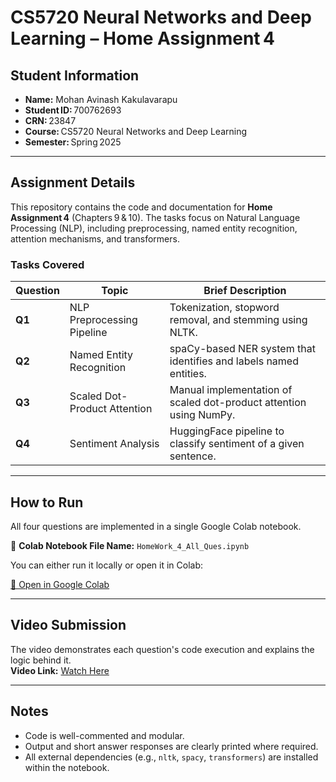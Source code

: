 # CS5720 Neural Networks and Deep Learning – Home Assignment 4

## Student Information

- **Name:** Mohan Avinash Kakulavarapu
- **Student ID:** 700762693
- **CRN:** 23847
- **Course:** CS5720 Neural Networks and Deep Learning
- **Semester:** Spring 2025

---

## Assignment Details

This repository contains the code and documentation for **Home Assignment 4** (Chapters 9 & 10). The tasks focus on Natural Language Processing (NLP), including preprocessing, named entity recognition, attention mechanisms, and transformers.

### Tasks Covered

| Question | Topic                        | Brief Description                                                  |
| -------- | ---------------------------- | ------------------------------------------------------------------ |
| **Q1**   | NLP Preprocessing Pipeline   | Tokenization, stopword removal, and stemming using NLTK.           |
| **Q2**   | Named Entity Recognition     | spaCy-based NER system that identifies and labels named entities.  |
| **Q3**   | Scaled Dot-Product Attention | Manual implementation of scaled dot-product attention using NumPy. |
| **Q4**   | Sentiment Analysis           | HuggingFace pipeline to classify sentiment of a given sentence.    |

---

## How to Run

All four questions are implemented in a single Google Colab notebook.

📁 **Colab Notebook File Name:** `HomeWork_4_All_Ques.ipynb`

You can either run it locally or open it in Colab:

[🔗 Open in Google Colab](https://colab.research.google.com/drive/1w22G7dpPHTMogUgfdpGPUUmcXsL0MjQv#scrollTo=fBKv7BdpnV6P)

---

## Video Submission

The video demonstrates each question's code execution and explains the logic behind it.  
**Video Link:** [Watch Here]()

---

## Notes

- Code is well-commented and modular.
- Output and short answer responses are clearly printed where required.
- All external dependencies (e.g., `nltk`, `spacy`, `transformers`) are installed within the notebook.
